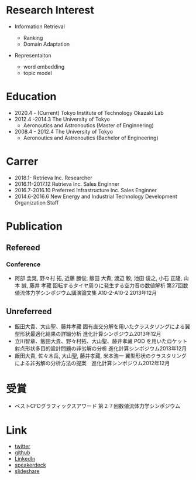 # Research Interest
- Information Retrieval
  - Ranking
  - Domain Adaptation

- Representaiton
  - word embedding
  - topic model

# Education
- 2020.4 - (Current) Tokyo Institute of Technology Okazaki Lab
- 2012.4 -2014.3 The University of Tokyo
  - Aeronoutics and Astronoutics (Master of Enginnering)
- 2008.4 - 2012.4 The University of Tokyo
  - Aeronoutics and Astronoutics (Bachelor of Engineering)

# Carrer
- 2018.1- Retrieva Inc. Researcher
- 2016.11-2017.12 Retrieva Inc. Sales Enginner
- 2016.7-2016.10 Preferred Infrastructure Inc. Sales Enginner
- 2014.6-2016.6 New Energy and Industrial Technology Development Organization Staff

# Publication
## Refereed
### Conference
- 阿部 圭晃, 野々村 拓, 近藤 勝俊, 飯田 大貴, 渡辺 毅, 池田 俊之, 小石 正隆, 山本 誠, 藤井 孝藏 回転するタイヤ周りに発生する空力音の数値解析 第27回数値流体力学シンポジウム講演論文集 A10-2-A10-2 2013年12月 


## Unreferreed
- 飯田大貴、大山聖、藤井孝藏 固有直交分解を用いたクラスタリングによる翼型形状最適化結果の詳細分析 進化計算シンポジウム2013年12月
- 立川智章、飯田大貴、野々村拓、大山聖、藤井孝藏 POD を用いたロケット射点形状多目的設計問題の非劣解の分析 進化計算シンポジウム2013年12月
- 飯田大貴, 佐々木岳, 大山聖, 藤井孝藏, 米本浩一 翼型形状のクラスタリングによる非劣解の分析方法の提案　進化計算シンポジウム2012年12月


# 受賞
- ベストCFDグラフィックスアワード 第２７回数値流体力学シンポジウム

# Link
- [twitter](https://twitter.com/HIROKIIIDA7)
- [github](https://github.com/meshidenn)
- [LinkedIn](https://www.linkedin.com/in/iida-hiroki-9b79b986/)
- [speakerdeck](https://speakerdeck.com/meshidenn)
- [slideshare](https://www.slideshare.net/hirokiiida165)